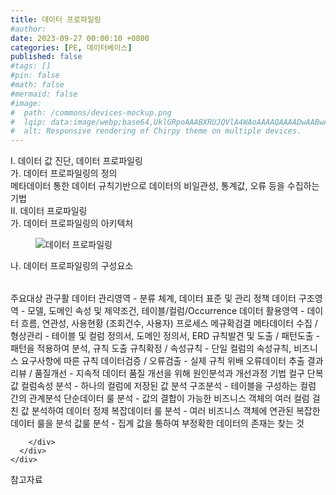 ```yaml
---
title: 데이터 프로파일링
#author: 
date: 2023-09-27 00:00:10 +0800
categories: [PE, 데이터베이스]
published: false
#tags: []
#pin: false
#math: false
#mermaid: false
#image:
#  path: /commons/devices-mockup.png
#  lqip: data:image/webp;base64,UklGRpoAAABXRUJQVlA4WAoAAAAQAAAADwAABwAAQUxQSDIAAAARL0AmbZurmr57yyIiqE8oiG0bejIYEQTgqiDA9vqnsUSI6H+oAERp2HZ65qP/VIAWAFZQOCBCAAAA8AEAnQEqEAAIAAVAfCWkAALp8sF8rgRgAP7o9FDvMCkMde9PK7euH5M1m6VWoDXf2FkP3BqV0ZYbO6NA/VFIAAAA
#  alt: Responsive rendering of Chirpy theme on multiple devices.
---
```


<div class="post-wrap">
  <div class="para">
    <div class="para-title">
      I. 데이터 값 진단, 데이터 프로파일링
    </div>
    <div class="para-cntnt">
      <div class="para">
        <div class="para-title">
          가. 데이터 프로파일링의 정의
        </div>
        <div class="para-cntnt">
            메타데이터 통한 데이터 규칙기반으로 데이터의 비일관성, 통계값, 오류 등을 수집하는 기법
        </div>
      </div>
    </div>
  </div>
  
  <div class="para">
    <div class="para-title">
      II. 데이터 프로파일링
    </div>
    <div class="para-cntnt">
      <div class="para">
        <div class="para-title">
          가. 데이터 프로파일링의 아키텍처
        </div>
        <div class="para-cntnt">
          <figure class="post-figure">
            <img src="/assets/img/posts/데이터-프로파일링.png" alt="데이터 프로파일링">
<!--            <figcaption>Source: Unveiling the Metaverse: Exploring Emerging Trends, Multifaceted Perspectives, and Future Challenges</figcaption>-->
          </figure>
        </div>
      </div>
      <div class="para">
        <div class="para-title">
          나. 데이터 프로파일링의 구성요소
        </div>
        <div class="para-cntnt">
          <table class="post-table">
          </table>
          주요대상 관구활
  데이터 관리영역 - 분류 체계, 데이터 표준 및 관리 정책
  데이터 구조영역 - 모델, 도메인 속성 및 제약조건, 테이블/컬럼/Occurrence
  데이터 활용영역 - 데이터 흐름, 연관성, 사용현황 (조회건수, 사용자)
프로세스 메규확검결
  메타데이터 수집 / 형상관리 - 테이블 및 컬럼 정의서, 도메인 정의서, ERD
  규칙발견 및 도출 / 패턴도출 - 패턴을 적용하여 분석, 규칙 도출
  규칙확정 / 속성규칙 - 단일 컬럼의 속성규칙, 비즈니스 요구사항에 따른 규칙
  데이터검증 / 오류검출 - 실제 규칙 위배 오류데이터 추출
  결과리뷰 / 품질개선 - 지속적 데이터 품질 개선을 위해 원인분석과 개선과정
기법 컬구 단복값
  컬럼속성 분석 - 하나의 컬럼에 저장된 값 분석
  구조분석 - 테이블을 구성하는 컬럼 간의 관계분석
  단순데이터 룰 분석 - 값의 결합이 가능한 비즈니스 객체의 여러 컬럼 걸친 값 분석하여 데이터 정제
  복잡데이터 룰 분석 - 여러 비즈니스 객체에 연관된 복잡한 데이터 룰을 분석
  값룰 분석 - 집계 값을 통하여 부정확한 데이터의 존재는 찾는 것

        </div>
      </div>
    </div>
  </div>

  <div class="refr-wrap">
    <div class="refr-title">
        참고자료
    </div>
    <ol class="refr-list">
    <!--    <li>(나현식, 최대선) <a target="_blank" href="https://scienceon.kisti.re.kr/commons/util/originalView.do?cn=JAKO202225948430499&oCn=JAKO202225948430499&dbt=JAKO&journal=NJOU00291864">메타버스 보안 위협 요소 및 대응 방안 검토</a></li>-->
    <!--    <li>(M. Uddin, S. Manickam, H. Ullah, M. Obaidat and A. Dandoush) <a target="_blank" href="https://ieeexplore.ieee.org/abstract/document/10138386">Unveiling the Metaverse: Exploring Emerging Trends, Multifaceted Perspectives, and Future Challenges</a></li>-->
    </ol>
  </div>
</div>
